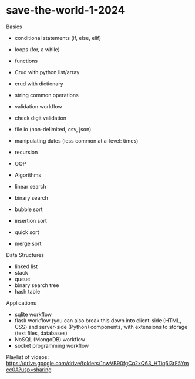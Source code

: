 # save-the-world-1-2024

Basics
- conditional statements (if, else, elif)
- loops (for, a while)
- functions
- Crud with python list/array
- crud with dictionary
- string common operations
- validation workflow
- check digit validation
- file io (non-delimited, csv, json)
- manipulating dates (less common at a-level: times)
- recursion
- OOP

- Algorithms
- linear search
- binary search
- bubble sort
- insertion sort
- quick sort
- merge sort

Data Structures
- linked list
- stack
- queue
- binary search tree
- hash table

Applications
- sqlite workflow
- flask workflow (you can also break this down into client-side (HTML, CSS) and server-side (Python) components, with extensions to storage (text files, databases) 
- NoSQL (MongoDB) workflow
- socket programming workflow


Playlist of videos:
https://drive.google.com/drive/folders/1nwVB90fgCo2xQ63_HTiq6l3rF5Ymcc0A?usp=sharing
